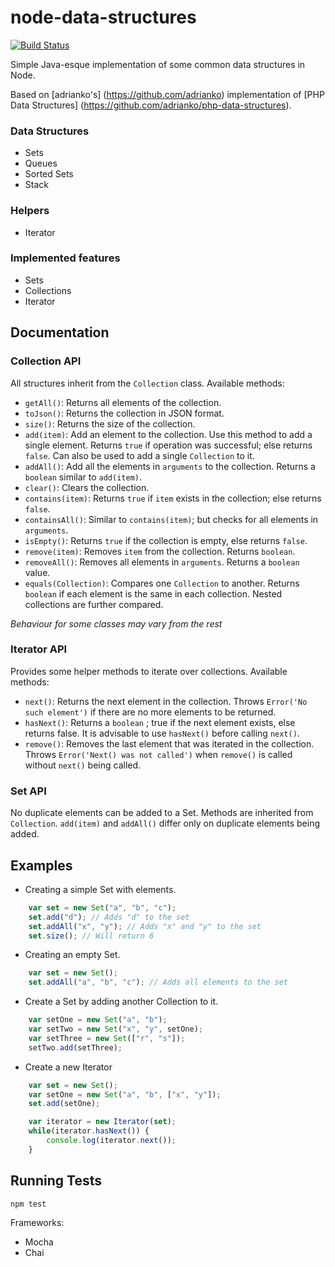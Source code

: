# node-data-structures

[![Build Status](https://travis-ci.org/vivangkumar/node-data-structures.svg?branch=master)](https://travis-ci.org/vivangkumar/node-data-structures)

Simple Java-esque implementation of some common data structures in Node.

Based on [adrianko's] (https://github.com/adrianko) implementation of [PHP Data Structures] (https://github.com/adrianko/php-data-structures).

### Data Structures

* Sets
* Queues
* Sorted Sets
* Stack

### Helpers

* Iterator

### Implemented features

* Sets
* Collections
* Iterator

## Documentation

### Collection API

All structures inherit from the `Collection` class.
Available methods:

* `getAll()`: Returns all elements of the collection.
* `toJson()`: Returns the collection in JSON format.
* `size()`: Returns the size of the collection.
* `add(item)`: Add an element to the collection. Use this method to add a single element. Returns `true` if operation was successful; else returns `false`. Can also be used to add a single `Collection` to it.
* `addAll()`: Add all the elements in `arguments` to the collection. Returns a `boolean` similar to `add(item)`.
* `clear()`: Clears the collection.
* `contains(item)`: Returns `true` if `item` exists in the collection; else returns `false`.
* `containsAll()`: Similar to `contains(item)`; but checks for all elements in `arguments`.
* `isEmpty()`: Returns `true` if the collection is empty, else returns `false`.
* `remove(item)`: Removes `item` from the collection. Returns `boolean`.
* `removeAll()`: Removes all elements in `arguments`. Returns a `boolean` value.
* `equals(Collection)`: Compares one `Collection` to another. Returns `boolean` if each element is the same in each collection. Nested collections are further compared.

*Behaviour for some classes may vary from the rest*

### Iterator API

Provides some helper methods to iterate over collections.
Available methods:

* `next()`: Returns the next element in the collection. Throws `Error('No such element')` if there are no more elements to be returned.
* `hasNext()`: Returns a `boolean` ; true if the next element exists, else returns false. It is advisable to use `hasNext()` before calling `next()`.
* `remove()`: Removes the last element that was iterated in the collection. Throws `Error('Next() was not called')` when `remove()` is called without `next()` being called.

### Set API

No duplicate elements can be added to a Set. Methods are inherited from `Collection`.
`add(item)` and `addAll()` differ only on duplicate elements being added.

## Examples

* Creating a simple Set with elements.

```javascript
    var set = new Set("a", "b", "c");
    set.add("d"); // Adds "d" to the set
    set.addAll("x", "y"); // Adds "x" and "y" to the set
    set.size(); // Will return 6
```

* Creating an empty Set.

```javascript
    var set = new Set();
    set.addAll("a", "b", "c"); // Adds all elements to the set
```

* Create a Set by adding another Collection to it.

```javascript
    var setOne = new Set("a", "b");
    var setTwo = new Set("x", "y", setOne);
    var setThree = new Set(["r", "s"]);
    setTwo.add(setThree);
```

* Create a new Iterator

```javascript
    var set = new Set();
    var setOne = new Set("a", "b", ["x", "y"]);
    set.add(setOne);

    var iterator = new Iterator(set);
    while(iterator.hasNext()) {
        console.log(iterator.next());
    }
```

## Running Tests

```javascript
npm test
```
Frameworks:
* Mocha
* Chai
